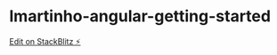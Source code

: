 # lmartinho-angular-getting-started

[Edit on StackBlitz ⚡️](https://stackblitz.com/edit/lmartinho-angular-getting-started)